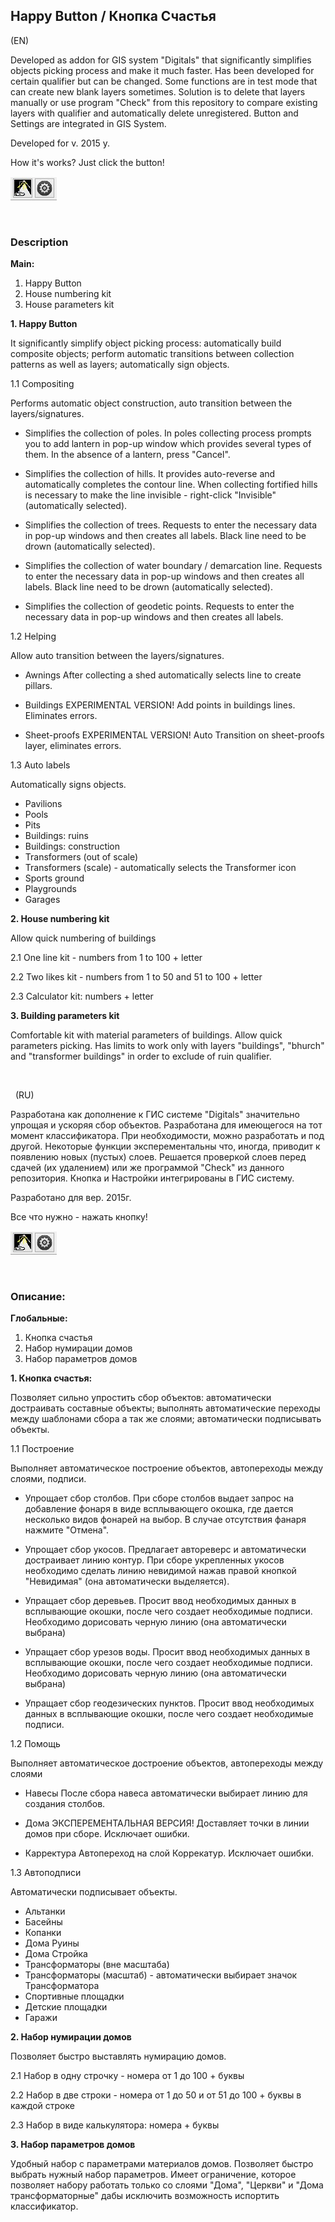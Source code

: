 ## Happy Button / Кнопка Счастья 
(EN)

Developed as addon for GIS system "Digitals" that significantly simplifies objects picking process and make it much faster.
Has been developed for certain qualifier but can be changed.
Some functions are in test mode that can create new blank layers sometimes.
Solution is to delete that layers manually or use program "Check" from this repository to compare existing layers with qualifier and automatically delete unregistered. Button and Settings are integrated in GIS System.

Developed for v. 2015 y.

How it's works? Just click the button!

![Image of HB](https://github.com/eman-on/smargroP/blob/master/Digitals_Checker/pres/hb.jpg)

 

### Description
**Main:**

1. Happy Button
2. House numbering kit
3. House parameters kit

**1. Happy Button**

It significantly simplify object picking process:
automatically build composite objects;
perform automatic transitions between collection patterns as well as layers;
automatically sign objects.


1.1 Compositing

Performs automatic object construction, auto transition between the layers/signatures.
- Simplifies the collection of poles.
In poles collecting process prompts you to add lantern in pop-up window which provides several types of them. In the absence of a lantern, press "Cancel".

- Simplifies the collection of hills.
It provides auto-reverse and automatically completes the contour line.
When collecting fortified hills is necessary to make the line invisible -
right-click "Invisible" (automatically selected).

- Simplifies the collection of  trees.
Requests to enter the necessary data in pop-up windows
and then creates all labels. Black line need to be drown (automatically selected).

- Simplifies the collection of water boundary / demarcation line.
Requests to enter the necessary data in pop-up windows
and then creates all labels. Black line need to be drown (automatically selected).

- Simplifies the collection of  geodetic points.
Requests to enter the necessary data in pop-up windows
and then creates all labels.

1.2 Helping

Allow auto transition between the layers/signatures.
- Awnings
After collecting a shed automatically selects
line to create pillars.

- Buildings
EXPERIMENTAL VERSION!
Add points in buildings lines. Eliminates errors.

- Sheet-proofs
EXPERIMENTAL VERSION!
Auto Transition on sheet-proofs layer, eliminates errors.

1.3 Auto labels

Automatically signs objects.
- Pavilions
- Pools
- Pits
- Buildings: ruins
- Buildings: construction
- Transformers (out of scale)
- Transformers (scale) - automatically selects the Transformer icon
- Sports ground
- Playgrounds
- Garages

**2. House numbering kit**

Allow quick numbering of buildings

2.1 One line kit - numbers from 1 to 100 + letter

2.2 Two likes kit - numbers from 1 to 50 and 51 to 100 + letter

2.3 Calculator kit: numbers + letter

**3. Building parameters kit**

Comfortable kit with material parameters of buildings. Allow quick parameters picking. Has limits to work only with layers "buildings", "bhurch" and "transformer buildings" in order to exclude of ruin qualifier.

 

 
(RU)

Разработана как дополнение к ГИС системе "Digitals" значительно упрощая и ускоряя сбор объектов.
Разработана для имеющегося на тот момент классификатора. При необходимости, можно разработать и под другой.
Некоторые функции эксперементальны что, иногда, приводит к появлению новых (пустых) слоев.
Решается проверкой слоев перед сдачей (их удалением) или же программой "Check" из данного репозитория. Кнопка и Настройки интегрированы в ГИС систему.

Разработано для вер. 2015г.


Все что нужно - нажать кнопку!

![Image of HB](https://github.com/eman-on/smargroP/blob/master/Digitals_Checker/pres/hb.jpg)

 

### Описание:
**Глобальные:**

1. Кнопка счастья
2. Набор нумирации домов
3. Набор параметров домов

**1. Кнопка счастья:**

Позволяет сильно упростить сбор объектов:
автоматически достраивать составные объекты;
выполнять автоматические переходы между шаблонами сбора а так же слоями;
автоматически подписывать объекты.

1.1 Построение

Выполняет автоматическое построение объектов, автопереходы между слоями, подписи.
- Упрощает сбор столбов.
При сборе столбов выдает запрос на добавление фонаря в виде
всплывающего окошка, где дается несколько видов фонарей на
выбор. В случае отсутствия фанаря нажмите "Отмена".

- Упрощает сбор укосов.
Предлагает автореверс и автоматически достраивает линию контур.
При сборе укрепленных укосов необходимо сделать линию невидимой
нажав правой кнопкой "Невидимая" (она автоматически выделяется).

- Упращает сбор деревьев.
Просит ввод необходимых данных в всплывающие окошки,
после чего создает необходимые подписи. Необходимо
дорисовать черную линию (она автоматически выбрана)

- Упращает сбор урезов воды.
Просит ввод необходимых данных в всплывающие окошки,
после чего создает необходимые подписи. Необходимо
дорисовать черную линию (она автоматически выбрана)

- Упращает сбор геодезических пунктов.
Просит ввод необходимых данных в всплывающие окошки,
после чего создает необходимые подписи.

1.2 Помощь

Выполняет автоматическое достроение объектов, автопереходы между слоями
- Навесы
После сбора навеса автоматически выбирает
линию для создания столбов.

- Дома
ЭКСПЕРЕМЕНТАЛЬНАЯ ВЕРСИЯ!
Доставляет точки в линии домов при сборе. Исключает ошибки.

- Карректура
Автопереход на слой Коррекатур. Исключает ошибки.

1.3 Автоподписи

Автоматически подписывает объекты.
- Альтанки
- Басейны
- Копанки
- Дома Руины
- Дома Стройка
- Трансформаторы (вне масштаба)
- Трансформаторы (масштаб) - автоматически выбирает значок Трансформатора
- Спортивные площадки
- Детские площадки
- Гаражи

**2. Набор нумирации домов**

Позволяет быстро выставлять нумирацию домов.

2.1 Набор в одну строчку - номера от 1 до 100 + буквы

2.2 Набор в две строки - номера от 1 до 50 и от 51 до 100 + буквы в каждой строке

2.3 Набор в виде калькулятора: номера + буквы

**3. Набор параметров домов**

Удобный набор с параметрами материалов домов.
Позволяет быстро выбрать нужный набор параметров. Имеет ограничение,
которое позволяет набору работать только со слоями "Дома", "Церкви" и
"Дома трансформаторные" дабы исключить возможность испортить классификатор.
